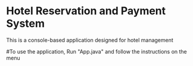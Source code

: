 # Hotel Reservation and Payment System
This is a console-based application designed for hotel management

#To use the application, Run "App.java" and follow the instructions on the menu